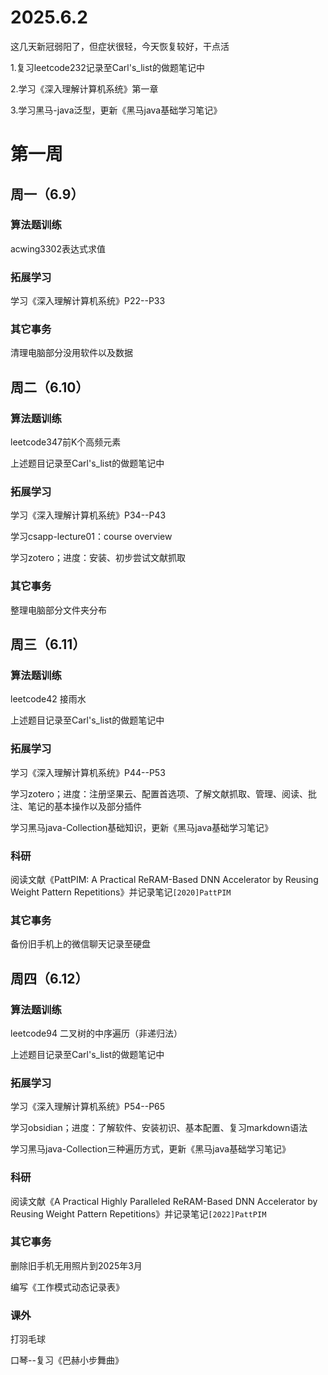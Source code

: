 # 2025.6.2
这几天新冠弱阳了，但症状很轻，今天恢复较好，干点活

1.复习leetcode232记录至Carl's_list的做题笔记中

2.学习《深入理解计算机系统》第一章

3.学习黑马-java泛型，更新《黑马java基础学习笔记》

# 第一周
## 周一（6.9）
### 算法题训练
acwing3302表达式求值
### 拓展学习
学习《深入理解计算机系统》P22--P33
### 其它事务
清理电脑部分没用软件以及数据

## 周二（6.10）
### 算法题训练
leetcode347前K个高频元素

上述题目记录至Carl's_list的做题笔记中
### 拓展学习
学习《深入理解计算机系统》P34--P43

学习csapp-lecture01：course overview

学习zotero；进度：安装、初步尝试文献抓取
### 其它事务
整理电脑部分文件夹分布

## 周三（6.11）
### 算法题训练
leetcode42 接雨水

上述题目记录至Carl's_list的做题笔记中
### 拓展学习
学习《深入理解计算机系统》P44--P53

学习zotero；进度：注册坚果云、配置首选项、了解文献抓取、管理、阅读、批注、笔记的基本操作以及部分插件

学习黑马java-Collection基础知识，更新《黑马java基础学习笔记》
### 科研
阅读文献《PattPIM: A Practical ReRAM-Based DNN Accelerator by Reusing Weight Pattern Repetitions》并记录笔记`[2020]PattPIM`
### 其它事务
备份旧手机上的微信聊天记录至硬盘

## 周四（6.12）
### 算法题训练
leetcode94 二叉树的中序遍历（非递归法）

上述题目记录至Carl's_list的做题笔记中
### 拓展学习
学习《深入理解计算机系统》P54--P65

学习obsidian；进度：了解软件、安装初识、基本配置、复习markdown语法

学习黑马java-Collection三种遍历方式，更新《黑马java基础学习笔记》
### 科研
阅读文献《A Practical Highly Paralleled ReRAM-Based DNN Accelerator by Reusing Weight Pattern Repetitions》并记录笔记`[2022]PattPIM`
### 其它事务
删除旧手机无用照片到2025年3月

编写《工作模式动态记录表》
### 课外
打羽毛球

口琴--复习《巴赫小步舞曲》
